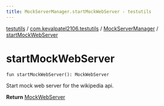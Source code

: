 ```yaml
---
title: MockServerManager.startMockWebServer - testutils
---
```


[testutils](../../index.html) / [com.kevalpatel2106.testutils](../index.html) / [MockServerManager](index.html) / [startMockWebServer](./start-mock-web-server.html)

# startMockWebServer

`fun startMockWebServer(): MockWebServer`

Start mock web server for the wikipedia api.

**Return**
[MockWebServer](#)

